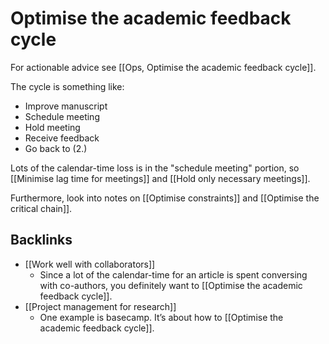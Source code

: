 # Optimise the academic feedback cycle
For actionable advice see [[Ops, Optimise the academic feedback cycle]].

The cycle is something like:

* Improve manuscript
* Schedule meeting
* Hold meeting
* Receive feedback
* Go back to (2.)

Lots of the calendar-time loss is in the "schedule meeting" portion, so [[Minimise lag time for meetings]] and [[Hold only necessary meetings]].

Furthermore, look into notes on [[Optimise constraints]] and [[Optimise the critical chain]].

## Backlinks
* [[Work well with collaborators]]
	* Since a lot of the calendar-time for an article is spent conversing with co-authors, you definitely want to [[Optimise the academic feedback cycle]].
* [[Project management for research]]
	* One example is basecamp. It’s about how to [[Optimise the academic feedback cycle]]. 

<!-- #Work -->

<!-- {BearID:B57C0EFB-C86D-4E6F-AFDB-5CD744F01D45-15756-0000130BE20A7CFE} -->
